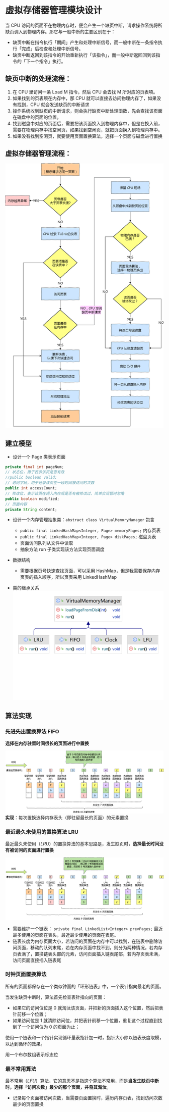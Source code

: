 

# 虚拟存储器管理模块设计

当 CPU 访问的页面不在物理内存时，便会产生一个缺页中断，请求操作系统将所缺页调入到物理内存。那它与一般中断的主要区别在于：

- 缺页中断在指令执行「期间」产生和处理中断信号，而一般中断在一条指令执行「完成」后检查和处理中断信号。
- 缺页中断返回到该指令的开始重新执行「该指令」，而一般中断返回回到该指令的「下一个指令」执行。

## 缺页中断的处理流程：


1. 在 CPU 里访问一条 Load M 指令，然后 CPU 会去找 M 所对应的页表项。
2. 如果找到的页表项在内存中，那 CPU 就可以直接去访问物理内存了，如果没有找到，CPU 就会发送缺页的中断请求
3. 操作系统收到缺页的中断请求，则会执行缺页中断处理函数，先会查找该页面在磁盘中的页面的位置。
4. 找到磁盘中对应的页面后，需要把该页面换入到物理内存中，但是在换入前，需要在物理内存中找空闲页，如果找到空闲页，就把页面换入到物理内存中。
5. 如果没有找到空闲页，就要使用页面置换算法，选择一个页面与磁盘进行置换


## 虚拟存储器管理流程：


![](https://raw.githubusercontent.com/Clear-Love/image/main/image/20221229233738.png?token=ATVNUUBV3HS3RKPSPYF6KKLDVW2IE)

## 建立模型

- 设计一个 Page 类表示页面


```java
private final int pageNum;  
// 状态位，用于表示该页是否有效  
//public boolean valid;  
// 访问字段，用于记录该页在一段时间被访问的次数  
public int accessCount;  
// 修改位，表示该页在调入内存后是否有被修改过，简单实现暂时忽略  
public boolean modified;  
// 页面内容  
private String content;
```

- 设计一个内存管理抽象类：`abstract class VirtualMemoryManager` 包含
	- `public final LinkedHashMap<Integer, Page> memoryPages;` 内存页表
	- `public final LinkedHashMap<Integer, Page> diskPages;` 磁盘页表
	- 页面访问队列从文件中读取
	- 抽象方法 run 子类实现该方法实现页面调度

- 数据结构
	- 需要根据页号快速查找页面，可以采用 HashMap，但是我需要保存内存页表的插入顺序，所以页表采用 LinkedHashMap

- 类的继承关系
![](https://raw.githubusercontent.com/Clear-Love/image/main/image/VirtualMemoryManager.png?token=ATVNUUH74BYTSUE6BC34DT3DVWK3C)

## 算法实现

### 先进先出置换算法 FIFO

**选择在内存驻留时间很长的页面进行中置换**


![](https://raw.githubusercontent.com/Clear-Love/image/main/image/20221229234813.png?token=ATVNUUCXEOHH42VHZGYCINLDVW3PY)
**实现**：每次置换选择内存表头（即驻留最长的页面）的元素置换


### 最近最久未使用的置换算法 LRU


最近最久未使用（_LRU_）的置换算法的基本思路是，发生缺页时，**选择最长时间没有被访问的页面进行置换**

![](https://raw.githubusercontent.com/Clear-Love/image/main/image/20221229235147.png?token=ATVNUUHWEC7SY763B6LVPHLDVW35E)


- 需要维护一个链表： `private final LinkedList<Integer> prevPages;` 最近最多使用的页面在表头，最近最少使用的页面在表尾。
- 链表长度为内存页面大小，若访问的页面在内存中可以找到，在链表中删除访问页面，移动的队列末尾，若在内存页面中找不到，则分为两种情况，若内存页表满了，置换链表头部的元素，访问页面插入链表尾部，若内存页表未满，访问页面直接插入链表尾


### 时钟页面置换算法

所有的页面都保存在一个类似钟面的「环形链表」中，一个表针指向最老的页面。

当发生缺页中断时，算法首先检查表针指向的页面：

- 如果它的访问位位是 0 就淘汰该页面，并把新的页面插入这个位置，然后把表针前移一个位置；
- 如果访问位是 1 就清除访问位，并把表针前移一个位置，重复这个过程直到找到了一个访问位为 0 的页面为止；

使用一个链表和一个指针实现循环量表指针加一时，指针大小除以链表长度取模，以达到循环的效果。

用一个布尔数组表示标志位


### 最不常用算法

最不常用（_LFU_）算法，它的意思不是指这个算法不常用，而是**当发生缺页中断时，选择「访问次数」最少的那个页面，并将其淘汰**。

- 记录每个页面被访问次数，当需要页面置换时，遍历内存页表，找到访问次数最少的页面置换
